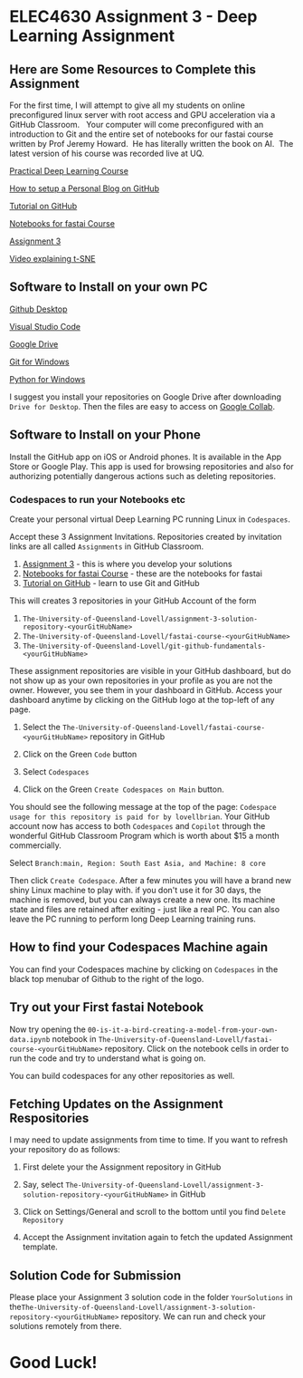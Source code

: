 # ELEC4630 Assignment 3 - Deep Learning Assignment


## Here are Some Resources to Complete this Assignment

For the first time, I will attempt to give all my students on online preconfigured linux server with root access and GPU acceleration via a GitHub Classroom.   Your computer will come preconfigured with an introduction to Git and the entire set of notebooks for our fastai course written by Prof Jeremy Howard.  He has literally written the book on AI.  The latest version of his course was recorded live at UQ. 



[Practical Deep Learning Course](https://course.fast.ai/)

[How to setup a Personal Blog on GitHub](https://www.fast.ai/posts/2020-01-16-fast_template.html)

[Tutorial on GitHub](https://classroom.github.com/a/WQ2cYhvn)

[Notebooks for fastai Course](https://classroom.github.com/a/55q09ppO)

[Assignment 3](https://classroom.github.com/a/bFnkoIfT)

[Video explaining t-SNE](https://youtu.be/RJVL80Gg3lA)

## Software to Install on your own PC

[Github Desktop](https://desktop.github.com/)

[Visual Studio Code](https://code.visualstudio.com/)

[Google Drive](https://www.google.com/drive/download/)

[Git for Windows](https://gitforwindows.org/)

[Python for Windows](https://www.python.org/downloads/windows/)

I suggest you install your repositories on Google Drive after downloading `Drive for Desktop`.  Then the files are easy to access on [Google Collab](https://colab.research.google.com/). 

## Software to Install on your Phone

Install the GitHub app on iOS or Android phones. It is available in the App Store or Google Play. This app is used for browsing repositories and also for authorizing potentially dangerous actions such as deleting repositories. 


### Codespaces to run your Notebooks etc

Create your personal virtual Deep Learning PC running Linux in `Codespaces`.

Accept these 3 Assignment Invitations. Repositories created by invitation links are all called `Assignments` in GitHub Classroom.

1. [Assignment 3](https://classroom.github.com/a/bFnkoIfT) - this is where you develop your solutions
1. [Notebooks for fastai Course](https://classroom.github.com/a/55q09ppO) - these are the notebooks for fastai
1. [Tutorial on GitHub](https://classroom.github.com/a/WQ2cYhvn) - learn to use Git and GitHub

This will creates 3 repositories in your GitHub Account of the form
1. `The-University-of-Queensland-Lovell/assignment-3-solution-repository-<yourGitHubName>`
1. `The-University-of-Queensland-Lovell/fastai-course-<yourGitHubName>`
1. `The-University-of-Queensland-Lovell/git-github-fundamentals-<yourGitHubName>`

These assignment repositories are visible in your GitHub dashboard, but do not show up as your own repositories in your profile as you are not the owner.  However, you see them in your dashboard in GitHub. Access your dashboard anytime by clicking on the GitHub logo at the top-left of any page. 

 1. Select the `The-University-of-Queensland-Lovell/fastai-course-<yourGitHubName>` repository in GitHub

1. Click on the Green `Code` button

1. Select `Codespaces`

1. Click on the Green  `Create Codespaces on Main` button.  

You should see the following message at the top of the page: `Codespace usage for this repository is paid for by lovellbrian`.  Your GitHub account now has access to both `Codespaces` and `Copilot` through the wonderful GitHub Classroom Program which is worth about $15 a month commercially. 

Select `Branch:main, Region: South East Asia, and Machine: 8 core`

Then click `Create Codespace`.  After a few minutes you will have a brand new shiny Linux machine to play with.  if you don't use it for 30 days, the machine is removed, but you can always create a new one.  Its machine state and files are retained after exiting - just like a real PC. You can also leave the PC running to perform long Deep Learning training runs. 

## How to find your Codespaces Machine again

You can find your Codespaces machine by clicking on `Codespaces` in the black top menubar of Github to the right of the logo.  

## Try out your First fastai Notebook

Now try opening the `00-is-it-a-bird-creating-a-model-from-your-own-data.ipynb` notebook in `The-University-of-Queensland-Lovell/fastai-course-<yourGitHubName>` repository.  Click on the notebook cells in order to run the code and try to understand what is going on. 

You can build codespaces for any other repositories as well. 

## Fetching Updates on the Assignment Respositories

I may need to update assignments from time to time.  If you want to refresh your repository do as follows:

  1. First delete your the Assignment repository in GitHub

  1. Say, select `The-University-of-Queensland-Lovell/assignment-3-solution-repository-<yourGitHubName>` in GitHub

  1. Click on Settings/General and scroll to the bottom until you find `Delete Repository`

  1. Accept the Assignment invitation again to fetch the updated Assignment template. 

## Solution Code for Submission

Please place your Assignment 3 solution code in the folder `YourSolutions` in the`The-University-of-Queensland-Lovell/assignment-3-solution-repository-<yourGitHubName>` repository. We can run and check your solutions remotely from there.



# Good Luck!
